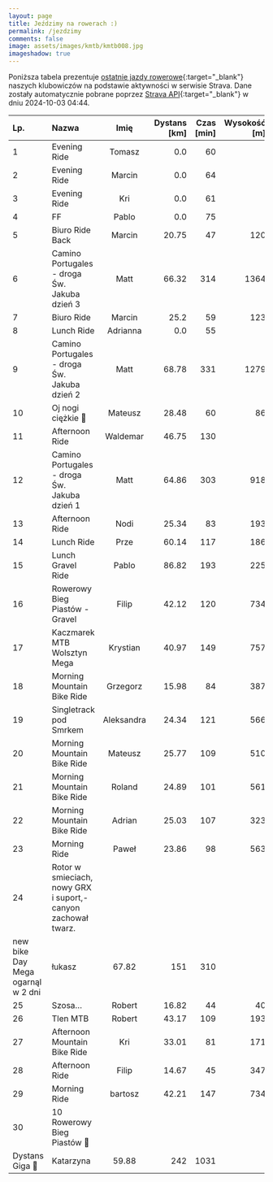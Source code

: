```yaml
---
layout: page
title: Jeździmy na rowerach :)
permalink: /jezdzimy
comments: false
image: assets/images/kmtb/kmtb008.jpg
imageshadow: true
---
```


Poniższa tabela prezentuje [ostatnie jazdy rowerowe](https://www.strava.com/clubs/336381){:target="_blank"} naszych klubowiczów na podstawie aktywności w serwisie Strava. Dane zostały automatycznie pobrane poprzez [Strava API](https://developers.strava.com/docs/reference/#api-Clubs-getClubActivitiesById){:target="_blank"} w dniu 2024-10-03 04:44.

Lp. | Nazwa | Imię | Dystans [km] | Czas [min] | Wysokość [m]
:--- | :--- | :---: | ---: | ---: | ---:
1|Evening Ride|Tomasz|0.0|60|
2|Evening Ride|Marcin|0.0|64|
3|Evening Ride|Kri|0.0|61|
4|FF|Pablo|0.0|75|
5|Biuro Ride Back|Marcin|20.75|47|120
6|Camino Portugales - droga Św. Jakuba  dzień  3|Matt|66.32|314|1364
7|Biuro Ride|Marcin|25.2|59|123
8|Lunch Ride|Adrianna|0.0|55|
9|Camino Portugales - droga Św. Jakuba dzień 2|Matt|68.78|331|1279
10|Oj nogi ciężkie 😬|Mateusz|28.48|60|86
11|Afternoon Ride|Waldemar|46.75|130|
12|Camino Portugales - droga Św. Jakuba  dzień 1|Matt|64.86|303|918
13|Afternoon Ride|Nodi|25.34|83|193
14|Lunch Ride|Prze|60.14|117|186
15|Lunch Gravel Ride|Pablo|86.82|193|225
16|Rowerowy Bieg Piastów - Gravel|Filip|42.12|120|734
17|Kaczmarek MTB Wolsztyn Mega|Krystian|40.97|149|757
18|Morning Mountain Bike Ride|Grzegorz|15.98|84|387
19|Singletrack pod Smrkem|Aleksandra|24.34|121|566
20|Morning Mountain Bike Ride|Mateusz|25.77|109|510
21|Morning Mountain Bike Ride|Roland|24.89|101|561
22|Morning Mountain Bike Ride|Adrian|25.03|107|323
23|Morning Ride|Paweł|23.86|98|563
24|Rotor w smieciach, nowy GRX i suport,-canyon zachował twarz.
new bike Day Mega ogarnąl w 2 dni|łukasz|67.82|151|310
25|Szosa…|Robert|16.82|44|40
26|Tlen MTB|Robert|43.17|109|193
27|Afternoon Mountain Bike Ride|Kri|33.01|81|171
28|Afternoon Ride|Filip|14.67|45|347
29|Morning Ride|bartosz|42.21|147|734
30|10 Rowerowy Bieg Piastów 🚴
Dystans Giga 🚴|Katarzyna|59.88|242|1031
